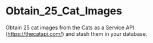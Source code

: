 # Obtain_25_Cat_Images
Obtain 25 cat images from the Cats as a Service API (https://thecatapi.com/)  and stash them in your database.
